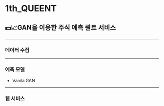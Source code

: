 # 1th_QUEENT

## 💵📈GAN을 이용한 주식 예측 퀀트 서비스
-------------------------------

### 데이터 수집

------------------
### 예측 모델
* Vanila GAN

------------------
### 웹 서비스

